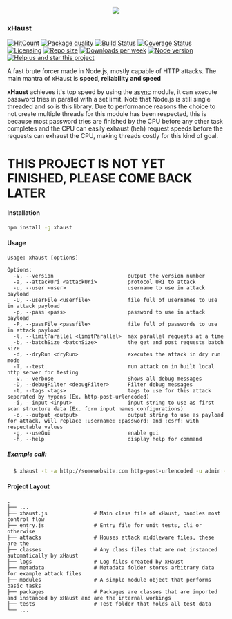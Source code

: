 <p align="center">
  <img src="https://i.imgur.com/bAaxslQ.png">
</p>

### xHaust

[![HitCount](http://hits.dwyl.com/givemeallyourcats/xhaust.svg)](http://hits.dwyl.com/givemeallyourcats/xhaust)
[![Package quality](https://packagequality.com/shield/xhaust.svg)](https://packagequality.com/#?package=xhaust)
[![Build Status](https://travis-ci.org/givemeallyourcats/xhaust.png?branch=master)](https://travis-ci.org/givemeallyourcats/xhaust)
[![Coverage Status](https://coveralls.io/repos/github/GiveMeAllYourCats/xHaust/badge.svg?branch=master)](https://coveralls.io/github/GiveMeAllYourCats/xHaust?branch=master)
[![Licensing](https://img.shields.io/github/license/givemeallyourcats/xhaust.svg)](https://raw.githubusercontent.com/givemeallyourcats/xhaust/master/LICENSE)
[![Repo size](https://img.shields.io/github/repo-size/givemeallyourcats/xhaust.svg)](https://github.com/givemeallyourcats/xhaust)
[![Downloads per week](https://img.shields.io/npm/dw/xhaust.svg)](https://www.npmjs.com/package/xhaust)
[![Node version](https://img.shields.io/node/v/xhaust.svg)](https://www.npmjs.com/package/xhaust)
[![Help us and star this project](https://img.shields.io/github/stars/givemeallyourcats/xhaust.svg?style=social)](https://github.com/givemeallyourcats/xhaust)

A fast brute forcer made in Node.js, mostly capable of HTTP attacks. The main mantra of xHaust is **speed, reliability and speed**

**xHaust** achieves it's top speed by using the [async](https://caolan.github.io/async/v3/) module, it can execute password tries in parallel with a set limit. Note that Node.js is still single threaded and so is this library. Due to performance reasons the choice to not create multiple threads for this module has been respected, this is because most password tries are finished by the CPU before any other task completes and the CPU can easily exhaust (heh) request speeds before the requests can exhaust the CPU, making threads costly for this kind of goal.

# THIS PROJECT IS NOT YET FINISHED, PLEASE COME BACK LATER

#### Installation

```bash
npm install -g xhaust
```

#### Usage

```
Usage: xhaust [options]

Options:
  -V, --version                        output the version number
  -a, --attackUri <attackUri>          protocol URI to attack
  -u, --user <user>                    username to use in attack payload
  -U, --userFile <userfile>            file full of usernames to use in attack payload
  -p, --pass <pass>                    password to use in attack payload
  -P, --passFile <passfile>            file full of passwords to use in attack payload
  -l, --limitParallel <limitParallel>  max parallel requests at a time
  -b, --batchSize <batchSize>          the get and post requests batch size
  -d, --dryRun <dryRun>                executes the attack in dry run mode
  -T, --test                           run attack on in built local http server for testing
  -v, --verbose                        Shows all debug messages
  -D, --debugFilter <debugFilter>      Filter debug messages
  -t, --tags <tags>                    tags to use for this attack seperated by hypens (Ex. http-post-urlencoded)
  -i, --input <input>                  input string to use as first scan structure data (Ex. form input names configurations)
  -o, --output <output>                output string to use as payload for attack, will replace :username: :password: and :csrf: with respectable values
  -g, --useGui                         enable gui
  -h, --help                           display help for command
```

##### Example call:

```bash
  $ xhaust -t -a http://somewebsite.com http-post-urlencoded -u admin -P passwords.txt -s 1000 -l 130 -i "csrf=token" -o "username=:username:&password=:password:&csrftoken=:csrf:"`
```

#### Project Layout

    .
    ├── ...
    ├── xhaust.js               # Main class file of xHaust, handles most control flow
    ├── entry.js                # Entry file for unit tests, cli or otherwise
    ├── attacks                 # Houses attack middleware files, these are the
    ├── classes                 # Any class files that are not instanced automatically by xHaust
    ├── logs                    # Log files created by xHaust
    ├── metadata                # Metadata folder stores arbitrary data for example attack files
    ├── modules                 # A simple module object that performs basic tasks
    ├── packages                # Packages are classes that are imported and instanced by xHaust and are the internal workings
    ├── tests                   # Test folder that holds all test data
    └── ...
